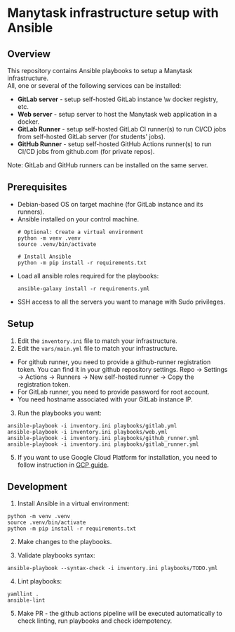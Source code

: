 # Manytask infrastructure setup with Ansible


## Overview

This repository contains Ansible playbooks to setup a Manytask infrastructure.  
All, one or several of the following services can be installed:
* **GitLab server** - setup self-hosted GitLab instance \w docker registry, etc.
* **Web server**    - setup server to host the Manytask web application in a docker.
* **GitLab Runner** - setup self-hosted GitLab CI runner(s) to run CI/CD jobs from self-hosted GitLab server (for students' jobs).
* **GitHub Runner** - setup self-hosted GitHub Actions runner(s) to run CI/CD jobs from github.com (for private repos).

Note: GitLab and GitHub runners can be installed on the same server. 


## Prerequisites

- Debian-based OS on target machine (for GitLab instance and its runners).
- Ansible installed on your control machine.
  ```shell
  # Optional: Create a virtual environment
  python -m venv .venv
  source .venv/bin/activate
  ```
  ```shell
  # Install Ansible
  python -m pip install -r requirements.txt
  ```
- Load all ansible roles required for the playbooks:
  ```shell
  ansible-galaxy install -r requirements.yml
  ```
- SSH access to all the servers you want to manage with Sudo privileges.

## Setup

1. Edit the `inventory.ini` file to match your infrastructure.
2. Edit the `vars/main.yml` file to match your infrastructure.
  * For github runner, you need to provide a github-runner registration token. You can find it in your github repository settings.
    Repo -> Settings -> Actions -> Runners -> New self-hosted runner -> Copy the registration token.
  * For GitLab runner, you need to provide password for root account.
  * You need hostname associated with your GitLab instance IP.
3. Run the playbooks you want:
  ```shell
  ansible-playbook -i inventory.ini playbooks/gitlab.yml
  ansible-playbook -i inventory.ini playbooks/web.yml
  ansible-playbook -i inventory.ini playbooks/github_runner.yml
  ansible-playbook -i inventory.ini playbooks/gitlab_runner.yml
  ```
5. If you want to use Google Cloud Platform for installation, you need to follow instruction in [GCP guide](GCP-README.md).


## Development

1. Install Ansible in a virtual environment:
  ```shell
  python -m venv .venv
  source .venv/bin/activate
  python -m pip install -r requirements.txt
  ```

2. Make changes to the playbooks.

3. Validate playbooks syntax:
  ```shell
  ansible-playbook --syntax-check -i inventory.ini playbooks/TODO.yml
  ``` 

4. Lint playbooks:
  ```shell
  yamllint .
  ansible-lint
  ```

5. Make PR - the github actions pipeline will be executed automatically to check linting, run playbooks and check idempotency.
